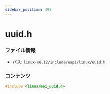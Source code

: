 ```yaml
---
sidebar_position: 498
---
```

# uuid.h

### ファイル情報

- パス: `linux-v6.12/include/uapi/linux/uuid.h`

### コンテンツ

```h
#include <linux/mei_uuid.h>

```
